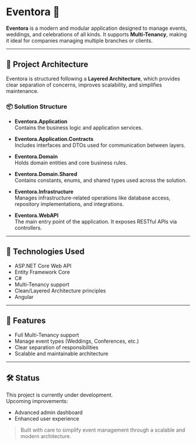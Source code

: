 # Eventora 🎉

**Eventora** is a modern and modular application designed to manage events, weddings, and celebrations of all kinds. It supports **Multi-Tenancy**, making it ideal for companies managing multiple branches or clients.

---

## 🧱 Project Architecture

Eventora is structured following a **Layered Architecture**, which provides clear separation of concerns, improves scalability, and simplifies maintenance.

### 📦 Solution Structure

- **Eventora.Application**  
  Contains the business logic and application services.

- **Eventora.Application.Contracts**  
  Includes interfaces and DTOs used for communication between layers.

- **Eventora.Domain**  
  Holds domain entities and core business rules.

- **Eventora.Domain.Shared**  
  Contains constants, enums, and shared types used across the solution.

- **Eventora.Infrastructure**  
  Manages infrastructure-related operations like database access, repository implementations, and integrations.

- **Eventora.WebAPI**  
  The main entry point of the application. It exposes RESTful APIs via controllers.

---

## 🔧 Technologies Used

- ASP.NET Core Web API
- Entity Framework Core
- C#
- Multi-Tenancy support
- Clean/Layered Architecture principles
- Angular
---

## 🚀 Features

- Full Multi-Tenancy support
- Manage event types (Weddings, Conferences, etc.)
- Clear separation of responsibilities
- Scalable and maintainable architecture

---

## 🛠️ Status

This project is currently under development.  
Upcoming improvements:
- Advanced admin dashboard
- Enhanced user experience


> Built with care to simplify event management through a scalable and modern architecture.
